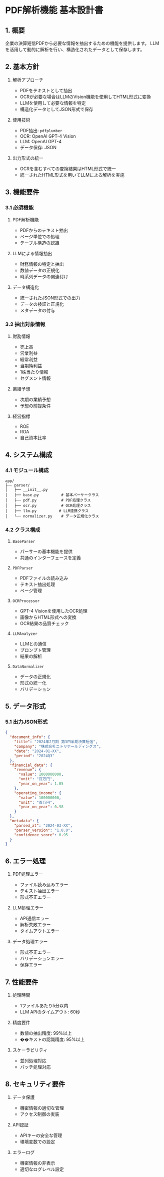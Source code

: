 # PDF解析機能 基本設計書

## 1. 概要

企業の決算短信PDFから必要な情報を抽出するための機能を提供します。
LLMを活用して動的に解析を行い、構造化されたデータとして保存します。

## 2. 基本方針

1. 解析アプローチ
   - PDFをテキストとして抽出
   - OCRが必要な場合はLLMのVision機能を使用してHTML形式に変換
   - LLMを使用して必要な情報を特定
   - 構造化データとしてJSON形式で保存

2. 使用技術
   - PDF抽出: `pdfplumber`
   - OCR: OpenAI GPT-4 Vision
   - LLM: OpenAI GPT-4
   - データ保存: JSON

3. 出力形式の統一
   - OCRを含むすべての変換結果はHTML形式で統一
   - 統一されたHTML形式を用いてLLMによる解析を実施

## 3. 機能要件

### 3.1 必須機能
1. PDF解析機能
   - PDFからのテキスト抽出
   - ページ単位での処理
   - テーブル構造の認識

2. LLMによる情報抽出
   - 財務情報の特定と抽出
   - 数値データの正規化
   - 時系列データの関連付け

3. データ構造化
   - 統一されたJSON形式での出力
   - データの検証と正規化
   - メタデータの付与

### 3.2 抽出対象情報
1. 財務情報
   - 売上高
   - 営業利益
   - 経常利益
   - 当期純利益
   - 1株当たり情報
   - セグメント情報

2. 業績予想
   - 次期の業績予想
   - 予想の前提条件

3. 経営指標
   - ROE
   - ROA
   - 自己資本比率

## 4. システム構成

### 4.1 モジュール構成
```
app/
├── parser/
│   ├── __init__.py
│   ├── base.py          # 基本パーサークラス
│   ├── pdf.py           # PDF処理クラス
│   ├── ocr.py           # OCR処理クラス
│   ├── llm.py          # LLM連携クラス
│   └── normalizer.py    # データ正規化クラス
```

### 4.2 クラス構成
1. `BaseParser`
   - パーサーの基本機能を提供
   - 共通のインターフェースを定義

2. `PDFParser`
   - PDFファイルの読み込み
   - テキスト抽出処理
   - ページ管理

3. `OCRProcessor`
   - GPT-4 Visionを使用したOCR処理
   - 画像からHTML形式への変換
   - OCR結果の品質チェック

4. `LLMAnalyzer`
   - LLMとの通信
   - プロンプト管理
   - 結果の解析

5. `DataNormalizer`
   - データの正規化
   - 形式の統一化
   - バリデーション

## 5. データ形式

### 5.1 出力JSON形式
```json
{
  "document_info": {
    "title": "2024年2月期 第3四半期決算短信",
    "company": "株式会社ニトリホールディングス",
    "date": "2024-01-XX",
    "period": "2024Q3"
  },
  "financial_data": {
    "revenue": {
      "value": 1000000000,
      "unit": "百万円",
      "year_on_year": 1.05
    },
    "operating_income": {
      "value": 100000000,
      "unit": "百万円",
      "year_on_year": 0.98
    }
  },
  "metadata": {
    "parsed_at": "2024-03-XX",
    "parser_version": "1.0.0",
    "confidence_score": 0.95
  }
}
```

## 6. エラー処理

1. PDF処理エラー
   - ファイル読み込みエラー
   - テキスト抽出エラー
   - 形式不正エラー

2. LLM処理エラー
   - API通信エラー
   - 解析失敗エラー
   - タイムアウトエラー

3. データ処理エラー
   - 形式不正エラー
   - バリデーションエラー
   - 保存エラー

## 7. 性能要件

1. 処理時間
   - 1ファイルあたり5分以内
   - LLM APIのタイムアウト: 60秒

2. 精度要件
   - 数値の抽出精度: 99%以上
   - ��キストの認識精度: 95%以上

3. スケーラビリティ
   - 並列処理対応
   - バッチ処理対応

## 8. セキュリティ要件

1. データ保護
   - 機密情報の適切な管理
   - アクセス制御の実装

2. API認証
   - APIキーの安全な管理
   - 環境変数での設定

3. エラーログ
   - 機密情報の非表示
   - 適切なログレベル設定 